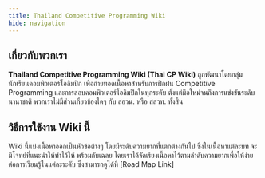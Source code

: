 ```yaml
---
title: Thailand Competitive Programming Wiki
hide: navigation
---
```


## เกี่ยวกับพวกเรา
**Thailand Competitive Programming Wiki (Thai CP Wiki)** ถูกพัฒนาโดยกลุ่มนักเรียนคอมพิวเตอร์โอลิมปิก เพื่อถ่ายทอดเนื้อหาสำหรับการฝึกฝน Competitive Programming และการสอบคอมพิวเตอร์โอลิมปิกในทุกระดับ ตั้งแต่มือใหม่จนถึงการแข่งขันระดับนานาชาติ พวกเราไม่มีส่วนเกี่ยวข้องใดๆ กับ สอวน. หรือ สสวท. ทั้งสิ้น

## วิธีการใช้งาน Wiki นี้
Wiki นี้แบ่งเนื้อหาออกเป็นหัวข้อต่างๆ โดยมีระดับความยากที่แตกต่างกันไป ซึ่งในเนื้อหาแต่ละบท จะมีโจทย์ที่แนะนำให้ทำไว้ให้ พร้อมกับเฉลย โดยเราได้จัดเรียงเนื้อหาไว้ตามลำดับความยากเพื่อให้ง่ายต่อการเรียนรู้ในแต่ละระดับ ซึ่งสามารถดูได้ที่ [Road Map Link]
